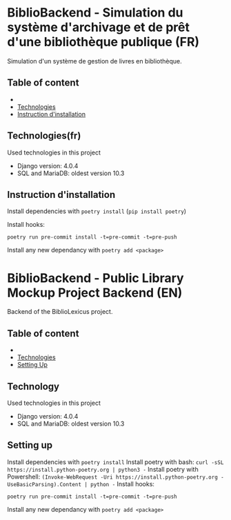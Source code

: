 # BiblioBackend - Simulation du système d'archivage et de prêt d'une bibliothèque publique (FR)
Simulation d'un système de gestion de livres en bibliothèque. 
## Table of content

* []()
* [Technologies](#technologies(fr))
* [Instruction d'installation](#instruction-d'installation)

## Technologies(fr)
Used technologies in this project
* Django version: 4.0.4
* SQL and MariaDB: oldest version 10.3

## Instruction d'installation

Install dependencies with `poetry install` (`pip install poetry`)

Install hooks:
```
poetry run pre-commit install -t=pre-commit -t=pre-push
```

Install any new dependancy with `poetry add <package>`


# BiblioBackend - Public Library Mockup Project Backend (EN)
Backend of the BiblioLexicus project.

## Table of content

* []()
* [Technologies](#Technologies)
* [Setting Up](#Setting-Up)

## Technology
Used technologies in this project
* Django version: 4.0.4
* SQL and MariaDB: oldest version 10.3

## Setting up

Install dependencies with `poetry install` 
    Install poetry with bash: `curl -sSL https://install.python-poetry.org | python3 -`
    Install poetry with Powershell: `(Invoke-WebRequest -Uri https://install.python-poetry.org -UseBasicParsing).Content | python -`
Install hooks:
```
poetry run pre-commit install -t=pre-commit -t=pre-push
```

Install any new dependancy with `poetry add <package>`

